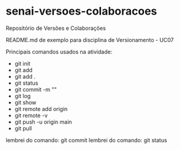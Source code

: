 # senai-versoes-colaboracoes
Repositório de Versões e Colaborações

README.md de exemplo para disciplina de Versionamento - UC07

Principais comandos usados na atividade:
- git init
- git add <nome do arquivo>
- git add .
- git status
- git commit -m ""
- git log
- git show
- git remote add origin <local de destino>
- git remote -v
- git push -u origin main
- git pull

lembrei do comando: git commit
lembrei do comando: git status

